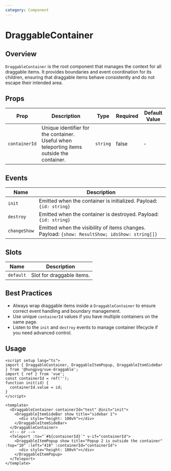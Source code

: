 ```yaml
---
category: Component
---
```


# DraggableContainer

## Overview

`DraggableContainer` is the root component that manages the context for all draggable items. It provides boundaries and event coordination for its children, ensuring that draggable items behave consistently and do not escape their intended area.

## Props

| Prop          | Description                                                                               | Type     | Required | Default Value |
| ------------- | ----------------------------------------------------------------------------------------- | -------- | -------- | ------------- |
| `containerId` | Unique identifier for the container. Useful when teleporting items outside the container. | `string` | false    | -             |

## Events

| Name         | Description                                                                                    |
| ------------ | ---------------------------------------------------------------------------------------------- |
| `init`       | Emitted when the container is initialized. Payload: `{id: string}`                             |
| `destroy`    | Emitted when the container is destroyed. Payload: `{id: string}`                               |
| `changeShow` | Emitted when the visibility of items changes. Payload: `{show: ResultShow; idsShow: string[]}` |

## Slots

| Name      | Description               |
| --------- | ------------------------- |
| `default` | Slot for draggable items. |

## Best Practices

- Always wrap draggable items inside a `DraggableContainer` to ensure correct event handling and boundary management.
- Use unique `containerId` values if you have multiple containers on the same page.
- Listen to the `init` and `destroy` events to manage container lifecycle if you need advanced control.

## Usage

```vue
<script setup lang="ts">
import { DraggableContainer, DraggableItemPopup, DraggableItemSideBar } from '@hungpvq/vue-draggable';
import { ref } from 'vue';
const containerId = ref('');
function init(id) {
  containerId.value = id;
}
</script>

<template>
  <DraggableContainer containerId="test" @init="init">
    <DraggableItemSideBar show title="sidebar 1">
      <div style="height: 100vh"></div>
    </DraggableItemSideBar>
  </DraggableContainer>
  <!-- or -->
  <Teleport :to="`#${containerId}`" v-if="containerId">
    <DraggableItemPopup show title="Popup 2 is outside the container" :top="10" :left="410" :containerId="containerId">
      <div style="height: 100vh"></div>
    </DraggableItemPopup>
  </Teleport>
</template>
```
